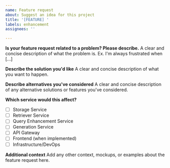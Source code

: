 ```yaml
---
name: Feature request
about: Suggest an idea for this project
title: '[FEATURE] '
labels: enhancement
assignees: ''

---
```


**Is your feature request related to a problem? Please describe.**
A clear and concise description of what the problem is. Ex. I'm always frustrated when [...]

**Describe the solution you'd like**
A clear and concise description of what you want to happen.

**Describe alternatives you've considered**
A clear and concise description of any alternative solutions or features you've considered.

**Which service would this affect?**
- [ ] Storage Service
- [ ] Retriever Service  
- [ ] Query Enhancement Service
- [ ] Generation Service
- [ ] API Gateway
- [ ] Frontend (when implemented)
- [ ] Infrastructure/DevOps

**Additional context**
Add any other context, mockups, or examples about the feature request here.